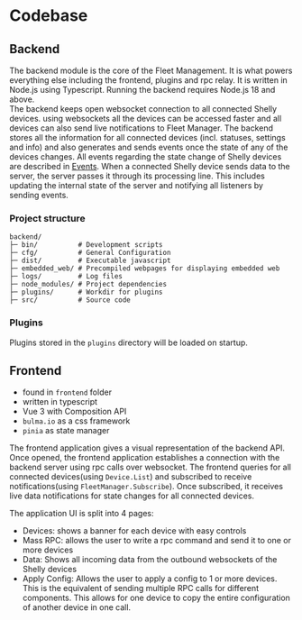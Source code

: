 # Codebase 

## Backend

The backend module is the core of the Fleet Management. It is what powers everything else including the frontend, plugins and rpc relay. It is written in Node.js using Typescript. Running the backend requires Node.js 18 and above.  
The backend keeps open websocket connection to all connected Shelly devices. using websockets all the devices can be accessed faster and all devices can also send live notifications to Fleet Manager. The backend stores all the information for all connected devices (incl. statuses, settings and info) and also generates and sends events once the state of any of the devices changes. All events regarding the state change of Shelly devices are described in [Events](./events.md). When a connected Shelly device sends data to the server, the server passes it through its processing line. This includes updating the internal state of the server and notifying all listeners by sending events.

### Project structure
```
backend/
├─ bin/          # Development scripts
├─ cfg/          # General Configuration
├─ dist/         # Executable javascript
├─ embedded_web/ # Precompiled webpages for displaying embedded web
├─ logs/         # Log files
├─ node_modules/ # Project dependencies
├─ plugins/      # Workdir for plugins
├─ src/          # Source code
```
### Plugins

Plugins stored in the `plugins` directory will be loaded on startup.

## Frontend
- found in `frontend` folder
- written in typescript
- Vue 3 with Composition API
- `bulma.io` as a css framework
- `pinia` as state manager

The frontend application gives a visual representation of the backend API. Once opened, the frontend application establishes a connection with the backend server using rpc calls over websocket. The frontend queries for all connected devices(using `Device.List`) and subscribed to receive notifications(using `FleetManager.Subscribe`). Once subscribed, it receives live data notifications for state changes for all connected devices.

The application UI is split into 4 pages:
- Devices: shows a banner for each device with easy controls
- Mass RPC: allows the user to write a rpc command and send it to one or more devices
- Data: Shows all incoming data from the outbound websockets of the Shelly devices
- Apply Config: Allows the user to apply a config to 1 or more devices. This is the equivalent of sending multiple RPC calls for different components. This allows for one device to copy the entire configuration of another device in one call.